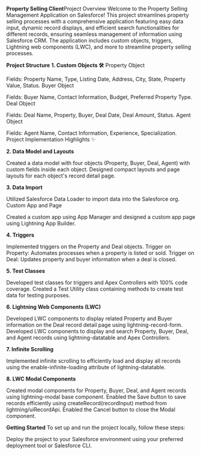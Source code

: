 **Property Selling Client**Project Overview
Welcome to the Property Selling Management Application on Salesforce! This project streamlines property selling processes with a comprehensive application featuring easy data input, dynamic record displays, and efficient search functionalities for different records, ensuring seamless management of information using Salesforce CRM. The application includes custom objects, triggers, Lightning web components (LWC), and more to streamline property selling processes.

**Project Structure**
**1. Custom Objects 🛠️**
Property Object

Fields: Property Name, Type, Listing Date, Address, City, State, Property Value, Status.
Buyer Object

Fields: Buyer Name, Contact Information, Budget, Preferred Property Type.
Deal Object

Fields: Deal Name, Property, Buyer, Deal Date, Deal Amount, Status.
Agent Object

Fields: Agent Name, Contact Information, Experience, Specialization.
Project Implementation Highlights ✨

**2. Data Model and Layouts**

Created a data model with four objects (Property, Buyer, Deal, Agent) with custom fields inside each object.
Designed compact layouts and page layouts for each object's record detail page.


**3. **Data Import****

Utilized Salesforce Data Loader to import data into the Salesforce org.
Custom App and Page

Created a custom app using App Manager and designed a custom app page using Lightning App Builder.

**4. **Triggers****

Implemented triggers on the Property and Deal objects.
Trigger on Property: Automates processes when a property is listed or sold.
Trigger on Deal: Updates property and buyer information when a deal is closed.

**5. **Test Classes****

Developed test classes for triggers and Apex Controllers with 100% code coverage.
Created a Test Utility class containing methods to create test data for testing purposes.

**6. Lightning Web Components (LWC)**

Developed LWC components to display related Property and Buyer information on the Deal record detail page using lightning-record-form.
Developed LWC components to display and search Property, Buyer, Deal, and Agent records using lightning-datatable and Apex Controllers.

**7. Infinite Scrolling**

Implemented infinite scrolling to efficiently load and display all records using the enable-infinite-loading attribute of lightning-datatable.

**8. LWC Modal Components**

Created modal components for Property, Buyer, Deal, and Agent records using lightning-modal base component.
Enabled the Save button to save records efficiently using createRecord(recordInput) method from lightning/uiRecordApi.
Enabled the Cancel button to close the Modal component.


**Getting Started**
To set up and run the project locally, follow these steps:


Deploy the project to your Salesforce environment using your preferred deployment tool or Salesforce CLI.
